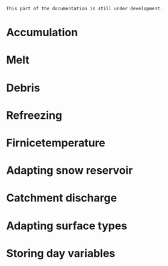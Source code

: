 ```{note}
This part of the documentation is still under development.
```

# Accumulation

# Melt

# Debris

# Refreezing

# Firnicetemperature

# Adapting snow reservoir

# Catchment discharge

# Adapting surface types

# Storing day variables